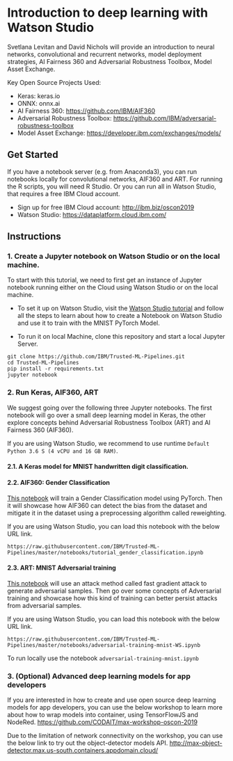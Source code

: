 # Introduction to deep learning with Watson Studio


Svetlana Levitan and David Nichols will provide an introduction to neural networks, convolutional and recurrent networks, model deployment strategies, AI Fairness 360 and Adversarial Robustness Toolbox, Model Asset Exchange.

Key Open Source Projects Used:

* Keras: keras.io
* ONNX:  onnx.ai
* AI Fairness 360: https://github.com/IBM/AIF360
* Adversarial Robustness Toolbox: https://github.com/IBM/adversarial-robustness-toolbox
* Model Asset Exchange: https://developer.ibm.com/exchanges/models/

## Get Started 
If you have a notebook server (e.g. from Anaconda3), you can run notebooks locally for convolutional networks, AIF360 and ART. For running the R scripts, you will need R Studio. Or you can run all in Watson Studio, that requires a free IBM Cloud account.

- Sign up for free IBM Cloud account: http://ibm.biz/oscon2019
- Watson Studio:  https://dataplatform.cloud.ibm.com/


## Instructions
### 1. Create a Jupyter notebook on Watson Studio or on the local machine.
To start with this tutorial, we need to first get an instance of Jupyter notebook running either on the Cloud using Watson Studio or on the local machine. 

* To set it up on Watson Studio, visit the [Watson Studio tutorial](https://github.com/IBM/pytorch-on-watson-studio) and follow all the steps to learn about how to create a Notebook on Watson Studio and use it to train with the MNIST PyTorch Model.

* To run it on local Machine, clone this repository and start a local Jupyter Server.
```shell
git clone https://github.com/IBM/Trusted-ML-Pipelines.git
cd Trusted-ML-Pipelines
pip install -r requirements.txt
jupyter notebook
```

### 2. Run Keras, AIF360, ART
We suggest going over the following three Jupyter notebooks. The first notebook will 
go over a small deep learning model in Keras, the other explore concepts behind Adversarial 
Robustness Toolbox (ART) and AI Fairness 360 (AIF360). 

If you are using Watson Studio, we recommend to use runtime `Default Python 3.6 S (4 vCPU and 16 GB RAM)`.

#### 2.1. A Keras model for MNIST handwritten digit classification.



#### 2.2. AIF360: Gender Classification
[This notebook](notebooks/tutorial_gender_classification.ipynb) will train a Gender Classification model using PyTorch. Then it will showcase how AIF360 can detect the bias
from the dataset and mitigate it in the dataset using a preprocessing algorithm called reweighting.

If you are using Watson Studio, you can load this notebook with the below URL link.
```shell
https://raw.githubusercontent.com/IBM/Trusted-ML-Pipelines/master/notebooks/tutorial_gender_classification.ipynb
```

#### 2.3. ART: MNIST Adversarial training
[This notebook](notebooks/adversarial-training-mnist.ipynb) will use an attack method called fast gradient attack to generate adversarial samples. Then go over some 
concepts of Adversarial training and showcase how this kind of training can better persist attacks from adversarial samples.

If you are using Watson Studio, you can load this notebook with the below URL link.
```shell
https://raw.githubusercontent.com/IBM/Trusted-ML-Pipelines/master/notebooks/adversarial-training-mnist-WS.ipynb
```
To run locally use the notebook `adversarial-training-mnist.ipynb`




### 3. (Optional) Advanced deep learning models for app developers
If you are interested in how to create and use open source deep learning models for app developers, you can use the below workshop to learn more about how to wrap models into container, using TensorFlowJS and NodeRed.
https://github.com/CODAIT/max-workshop-oscon-2019

Due to the limitation of network connectivity on the workshop, you can use the below link to try out the object-detector models API.
http://max-object-detector.max.us-south.containers.appdomain.cloud/
